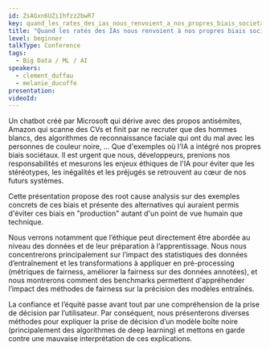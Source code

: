 ```yaml
---
id: ZsAGxn6UZi1hfzz2bwR7
key: quand_les_rates_des_ias_nous_renvoient_a_nos_propres_biais_societaux
title: "Quand les ratés des IAs nous renvoient à nos propres biais sociétaux"
level: beginner
talkType: Conference 
tags:
  - Big Data / ML / AI
speakers:
  - clement_duffau
  - melanie_ducoffe
presentation:
videoId:
---
```

Un chatbot créé par Microsoft qui dérive avec des propos antisémites, Amazon qui scanne des CVs et finit par ne recruter que des hommes blancs, des algorithmes de reconnaissance faciale qui ont du mal avec les personnes de couleur noire, ... Que d'exemples où l'IA a intégré nos propres biais sociétaux. Il est urgent que nous, développeurs, prenions nos responsabilités et mesurons les enjeux éthiques de l'IA pour éviter que les stéréotypes, les inégalités et les préjugés se retrouvent au cœur de nos futurs systèmes.

Cette présentation propose des root cause analysis sur des exemples concrets de ces biais et présente des alternatives qui auraient permis d'éviter ces biais en "production" autant d'un point de vue humain que technique.

Nous verrons notamment que l’éthique peut directement être abordée au niveau des données et de leur préparation à l’apprentissage. Nous nous concentrerons principalement sur l’impact des statistiques des données d’entraînement et les transformations à appliquer en pré-processing (métriques de fairness, améliorer la fairness sur des données annotées), et nous montrerons comment des benchmarks permettent d'appréhender l’impact des méthodes de fairness sur la précision des modèles entraînés.

La confiance et l’équité passe avant tout par une compréhension de la prise de décision par l’utilisateur. Par conséquent, nous présenterons diverses méthodes pour expliquer la prise de décision d’un modèle boîte noire (principalement des algorithmes de deep learning) et mettons en garde contre une mauvaise interprétation de ces explications.

